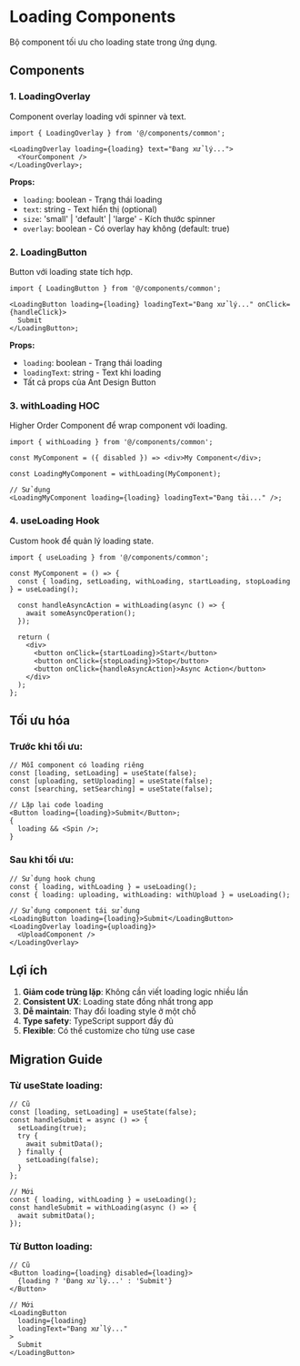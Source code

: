 # Loading Components

Bộ component tối ưu cho loading state trong ứng dụng.

## Components

### 1. LoadingOverlay

Component overlay loading với spinner và text.

```tsx
import { LoadingOverlay } from '@/components/common';

<LoadingOverlay loading={loading} text="Đang xử lý...">
  <YourComponent />
</LoadingOverlay>;
```

**Props:**

- `loading`: boolean - Trạng thái loading
- `text`: string - Text hiển thị (optional)
- `size`: 'small' | 'default' | 'large' - Kích thước spinner
- `overlay`: boolean - Có overlay hay không (default: true)

### 2. LoadingButton

Button với loading state tích hợp.

```tsx
import { LoadingButton } from '@/components/common';

<LoadingButton loading={loading} loadingText="Đang xử lý..." onClick={handleClick}>
  Submit
</LoadingButton>;
```

**Props:**

- `loading`: boolean - Trạng thái loading
- `loadingText`: string - Text khi loading
- Tất cả props của Ant Design Button

### 3. withLoading HOC

Higher Order Component để wrap component với loading.

```tsx
import { withLoading } from '@/components/common';

const MyComponent = ({ disabled }) => <div>My Component</div>;

const LoadingMyComponent = withLoading(MyComponent);

// Sử dụng
<LoadingMyComponent loading={loading} loadingText="Đang tải..." />;
```

### 4. useLoading Hook

Custom hook để quản lý loading state.

```tsx
import { useLoading } from '@/components/common';

const MyComponent = () => {
  const { loading, setLoading, withLoading, startLoading, stopLoading } = useLoading();

  const handleAsyncAction = withLoading(async () => {
    await someAsyncOperation();
  });

  return (
    <div>
      <button onClick={startLoading}>Start</button>
      <button onClick={stopLoading}>Stop</button>
      <button onClick={handleAsyncAction}>Async Action</button>
    </div>
  );
};
```

## Tối ưu hóa

### Trước khi tối ưu:

```tsx
// Mỗi component có loading riêng
const [loading, setLoading] = useState(false);
const [uploading, setUploading] = useState(false);
const [searching, setSearching] = useState(false);

// Lặp lại code loading
<Button loading={loading}>Submit</Button>;
{
  loading && <Spin />;
}
```

### Sau khi tối ưu:

```tsx
// Sử dụng hook chung
const { loading, withLoading } = useLoading();
const { loading: uploading, withLoading: withUpload } = useLoading();

// Sử dụng component tái sử dụng
<LoadingButton loading={loading}>Submit</LoadingButton>
<LoadingOverlay loading={uploading}>
  <UploadComponent />
</LoadingOverlay>
```

## Lợi ích

1. **Giảm code trùng lặp**: Không cần viết loading logic nhiều lần
2. **Consistent UX**: Loading state đồng nhất trong app
3. **Dễ maintain**: Thay đổi loading style ở một chỗ
4. **Type safety**: TypeScript support đầy đủ
5. **Flexible**: Có thể customize cho từng use case

## Migration Guide

### Từ useState loading:

```tsx
// Cũ
const [loading, setLoading] = useState(false);
const handleSubmit = async () => {
  setLoading(true);
  try {
    await submitData();
  } finally {
    setLoading(false);
  }
};

// Mới
const { loading, withLoading } = useLoading();
const handleSubmit = withLoading(async () => {
  await submitData();
});
```

### Từ Button loading:

```tsx
// Cũ
<Button loading={loading} disabled={loading}>
  {loading ? 'Đang xử lý...' : 'Submit'}
</Button>

// Mới
<LoadingButton
  loading={loading}
  loadingText="Đang xử lý..."
>
  Submit
</LoadingButton>
```
